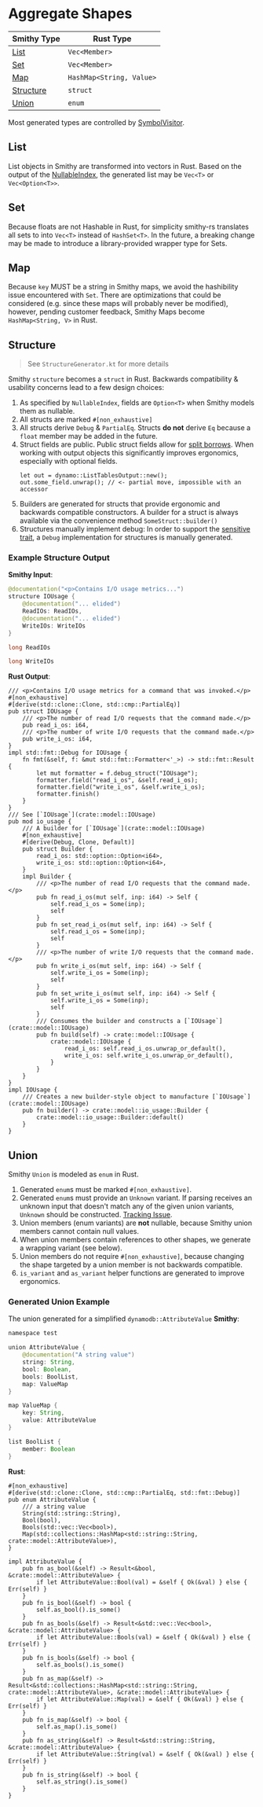 # Aggregate Shapes

| Smithy Type | Rust Type |
| ----------- | ----------- |
| [List](#list) | `Vec<Member>` |
| [Set](#set) | `Vec<Member>` |
| [Map](#map) | `HashMap<String, Value>` |
| [Structure](#structure) | `struct` |
| [Union](#union) | `enum` |

Most generated types are controlled by [SymbolVisitor](https://github.com/awslabs/smithy-rs/blob/main/codegen/src/main/kotlin/software/amazon/smithy/rust/codegen/smithy/SymbolVisitor.kt).

## List
List objects in Smithy are transformed into vectors in Rust. Based on the output of the [NullableIndex](https://awslabs.github.io/smithy/javadoc/1.5.1/software/amazon/smithy/model/knowledge/NullableIndex.html), the generated list may be `Vec<T>` or `Vec<Option<T>>`.

## Set
Because floats are not Hashable in Rust, for simplicity smithy-rs translates all sets to into `Vec<T>` instead of `HashSet<T>`. In the future, a breaking change may be made to introduce a library-provided wrapper type for Sets.

## Map
Because `key` MUST be a string in Smithy maps, we avoid the hashibility issue encountered with `Set`. There are optimizations that could be considered (e.g. since these maps will probably never be modified), however, pending customer feedback, Smithy Maps become `HashMap<String, V>` in Rust.

## Structure
> See `StructureGenerator.kt` for more details

Smithy `structure` becomes a `struct` in Rust. Backwards compatibility & usability concerns lead to a few design choices:

  1. As specified by `NullableIndex`, fields are `Option<T>` when Smithy models them as nullable.
  2. All structs are marked `#[non_exhaustive]`
  3. All structs derive `Debug` & `PartialEq`. Structs **do not** derive `Eq` because a `float` member may be added in the future.
  4. Struct fields are public. Public struct fields allow for [split borrows](https://doc.rust-lang.org/nomicon/borrow-splitting.html). When working with output objects this significantly improves ergonomics, especially with optional fields.
      ```rust,ignore
      let out = dynamo::ListTablesOutput::new();
      out.some_field.unwrap(); // <- partial move, impossible with an accessor
      ```
  5. Builders are generated for structs that provide ergonomic and backwards compatible constructors. A builder for a struct is always available via the convenience method `SomeStruct::builder()`
  6. Structures manually implement debug: In order to support the [sensitive trait](https://awslabs.github.io/smithy/1.0/spec/core/documentation-traits.html#sensitive-trait), a `Debug` implementation for structures is manually generated.

### Example Structure Output
**Smithy Input**:

```java
@documentation("<p>Contains I/O usage metrics...")
structure IOUsage {
    @documentation("... elided")
    ReadIOs: ReadIOs,
    @documentation("... elided")
    WriteIOs: WriteIOs
}

long ReadIOs

long WriteIOs
```
**Rust Output**:
```rust,ignore
/// <p>Contains I/O usage metrics for a command that was invoked.</p>
#[non_exhaustive]
#[derive(std::clone::Clone, std::cmp::PartialEq)]
pub struct IOUsage {
    /// <p>The number of read I/O requests that the command made.</p>
    pub read_i_os: i64,
    /// <p>The number of write I/O requests that the command made.</p>
    pub write_i_os: i64,
}
impl std::fmt::Debug for IOUsage {
    fn fmt(&self, f: &mut std::fmt::Formatter<'_>) -> std::fmt::Result {
        let mut formatter = f.debug_struct("IOUsage");
        formatter.field("read_i_os", &self.read_i_os);
        formatter.field("write_i_os", &self.write_i_os);
        formatter.finish()
    }
}
/// See [`IOUsage`](crate::model::IOUsage)
pub mod io_usage {
    /// A builder for [`IOUsage`](crate::model::IOUsage)
    #[non_exhaustive]
    #[derive(Debug, Clone, Default)]
    pub struct Builder {
        read_i_os: std::option::Option<i64>,
        write_i_os: std::option::Option<i64>,
    }
    impl Builder {
        /// <p>The number of read I/O requests that the command made.</p>
        pub fn read_i_os(mut self, inp: i64) -> Self {
            self.read_i_os = Some(inp);
            self
        }
        pub fn set_read_i_os(mut self, inp: i64) -> Self {
            self.read_i_os = Some(inp);
            self
        }
        /// <p>The number of write I/O requests that the command made.</p>
        pub fn write_i_os(mut self, inp: i64) -> Self {
            self.write_i_os = Some(inp);
            self
        }
        pub fn set_write_i_os(mut self, inp: i64) -> Self {
            self.write_i_os = Some(inp);
            self
        }
        /// Consumes the builder and constructs a [`IOUsage`](crate::model::IOUsage)
        pub fn build(self) -> crate::model::IOUsage {
            crate::model::IOUsage {
                read_i_os: self.read_i_os.unwrap_or_default(),
                write_i_os: self.write_i_os.unwrap_or_default(),
            }
        }
    }
}
impl IOUsage {
    /// Creates a new builder-style object to manufacture [`IOUsage`](crate::model::IOUsage)
    pub fn builder() -> crate::model::io_usage::Builder {
        crate::model::io_usage::Builder::default()
    }
}
```

## Union
Smithy `Union` is modeled as `enum` in Rust.

1. Generated `enum`s must be marked `#[non_exhaustive]`.
2. Generated `enum`s must provide an `Unknown` variant. If parsing receives an unknown input that doesn't match any of the given union variants, `Unknown` should be constructed. [Tracking Issue](https://github.com/awslabs/smithy-rs/issues/185).
3. Union members (enum variants) are **not** nullable, because Smithy union members cannot contain null values.
4. When union members contain references to other shapes, we generate a wrapping variant (see below).
5. Union members do not require `#[non_exhaustive]`, because changing the shape targeted by a union member is not backwards compatible.
6. `is_variant` and `as_variant` helper functions are generated to improve ergonomics.

### Generated Union Example
The union generated for a simplified `dynamodb::AttributeValue`
**Smithy**:
```java
namespace test

union AttributeValue {
    @documentation("A string value")
    string: String,
    bool: Boolean,
    bools: BoolList,
    map: ValueMap
}

map ValueMap {
    key: String,
    value: AttributeValue
}

list BoolList {
    member: Boolean
}
```
**Rust**:
```rust,ignore
#[non_exhaustive]
#[derive(std::clone::Clone, std::cmp::PartialEq, std::fmt::Debug)]
pub enum AttributeValue {
    /// a string value
    String(std::string::String),
    Bool(bool),
    Bools(std::vec::Vec<bool>),
    Map(std::collections::HashMap<std::string::String, crate::model::AttributeValue>),
}

impl AttributeValue {
    pub fn as_bool(&self) -> Result<&bool, &crate::model::AttributeValue> {
        if let AttributeValue::Bool(val) = &self { Ok(&val) } else { Err(self) }
    }
    pub fn is_bool(&self) -> bool {
        self.as_bool().is_some()
    }
    pub fn as_bools(&self) -> Result<&std::vec::Vec<bool>, &crate::model::AttributeValue> {
        if let AttributeValue::Bools(val) = &self { Ok(&val) } else { Err(self) }
    }
    pub fn is_bools(&self) -> bool {
        self.as_bools().is_some()
    }
    pub fn as_map(&self) -> Result<&std::collections::HashMap<std::string::String, crate::model::AttributeValue>, &crate::model::AttributeValue> {
        if let AttributeValue::Map(val) = &self { Ok(&val) } else { Err(self) }
    }
    pub fn is_map(&self) -> bool {
        self.as_map().is_some()
    }
    pub fn as_string(&self) -> Result<&std::string::String, &crate::model::AttributeValue> {
        if let AttributeValue::String(val) = &self { Ok(&val) } else { Err(self) }
    }
    pub fn is_string(&self) -> bool {
        self.as_string().is_some()
    }
}
```

